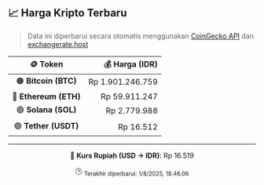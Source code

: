 

<!-- HARGA_KRIPTO -->
## 📈 Harga Kripto Terbaru

> Data ini diperbarui secara otomatis menggunakan [CoinGecko API](https://www.coingecko.com/) dan [exchangerate.host](https://exchangerate.host/)

<div align="center">

| 🪙 Token | 💰 Harga (IDR) |
|:------:|---------------:|
| 🟠 **Bitcoin (BTC)**   | Rp 1.901.246.759 |
| 🔵 **Ethereum (ETH)**  | Rp 59.911.247 |
| 🟣 **Solana (SOL)**    | Rp 2.779.988 |
| 🟢 **Tether (USDT)**   | Rp 16.512 |

---

💱 **Kurs Rupiah (USD → IDR)**: Rp 16.519

🕒 <sub>Terakhir diperbarui: 1/8/2025, 18.46.06</sub>

</div>
<!-- /HARGA_KRIPTO -->